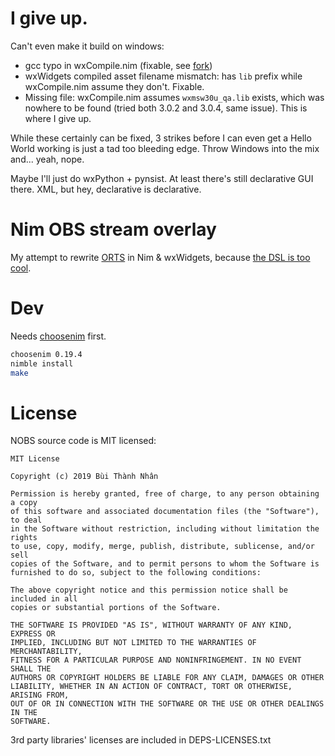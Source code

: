 # I give up.

Can't even make it build on windows:

- gcc typo in wxCompile.nim (fixable, see [fork][3])
- wxWidgets compiled asset filename mismatch: has `lib` prefix while
  wxCompile.nim assume they don't. Fixable.
- Missing file: wxCompile.nim assumes `wxmsw30u_qa.lib` exists, which
  was nowhere to be found (tried both 3.0.2 and 3.0.4, same issue).
  This is where I give up.

While these certainly can be fixed, 3 strikes before I can even get a Hello
World working is just a tad too bleeding edge. Throw Windows into the mix
and... yeah, nope.

Maybe I'll just do wxPython + pynsist. At least there's still declarative GUI
there. XML, but hey, declarative is declarative.

# Nim OBS stream overlay

My attempt to rewrite [ORTS][1] in Nim & wxWidgets, because
[the DSL is too cool][2].

# Dev

Needs [choosenim](https://github.com/dom96/choosenim) first.

```sh
choosenim 0.19.4
nimble install
make
```

# License

NOBS source code is MIT licensed:

```
MIT License

Copyright (c) 2019 Bùi Thành Nhân

Permission is hereby granted, free of charge, to any person obtaining a copy
of this software and associated documentation files (the "Software"), to deal
in the Software without restriction, including without limitation the rights
to use, copy, modify, merge, publish, distribute, sublicense, and/or sell
copies of the Software, and to permit persons to whom the Software is
furnished to do so, subject to the following conditions:

The above copyright notice and this permission notice shall be included in all
copies or substantial portions of the Software.

THE SOFTWARE IS PROVIDED "AS IS", WITHOUT WARRANTY OF ANY KIND, EXPRESS OR
IMPLIED, INCLUDING BUT NOT LIMITED TO THE WARRANTIES OF MERCHANTABILITY,
FITNESS FOR A PARTICULAR PURPOSE AND NONINFRINGEMENT. IN NO EVENT SHALL THE
AUTHORS OR COPYRIGHT HOLDERS BE LIABLE FOR ANY CLAIM, DAMAGES OR OTHER
LIABILITY, WHETHER IN AN ACTION OF CONTRACT, TORT OR OTHERWISE, ARISING FROM,
OUT OF OR IN CONNECTION WITH THE SOFTWARE OR THE USE OR OTHER DEALINGS IN THE
SOFTWARE.
```

3rd party libraries' licenses are included in DEPS-LICENSES.txt

[1]: https://github.com/nhanb/orts
[2]: https://peterme.net/cross-platform-guis-and-nim-macros.html
[3]: https://github.com/nhanb/wxnim/commit/a4017f5d8438be627d931a8e2c75d77e454cfd45
